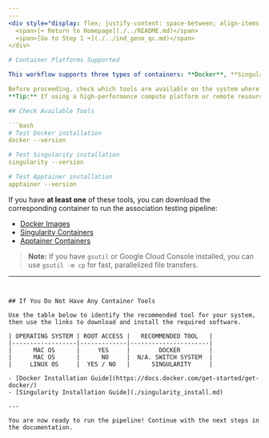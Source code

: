 ```yaml
---
---
<div style="display: flex; justify-content: space-between; align-items: center;">
  <span>[⬅️ Return to Homepage](./../README.md)</span>
  <span>[Go to Step 1 ➡️](./../ind_geno_qc.md)</span>
</div>

# Container Platforms Supported

This workflow supports three types of containers: **Docker**, **Singularity**, and **Apptainer** (the commercial version of Singularity).

Before proceeding, check which tools are available on the system where your genotype and phenotype data are stored.  
**Tip:** If using a high-performance compute platform or remote resource, run the tool checks on that system.

## Check Available Tools

```bash
# Test Docker installation
docker --version

# Test Singularity installation
singularity --version

# Test Apptainer installation
apptainer --version
```

If you have **at least one** of these tools, you can download the corresponding container to run the association testing pipeline:

- [Docker Images](https://console.cloud.google.com/storage/browser/giant_deeper_imputation/docker_containers)
- [Singularity Containers](https://console.cloud.google.com/storage/browser/giant_deeper_imputation/singularity_containers)
- [Apptainer Containers](https://console.cloud.google.com/storage/browser/giant_deeper_imputation/singularity_containers)

> **Note:** If you have `gsutil` or Google Cloud Console installed, you can use `gsutil -m cp` for fast, parallelized file transfers.

---
```


## If You Do Not Have Any Container Tools

Use the table below to identify the recommended tool for your system, then use the links to download and install the required software.

| OPERATING SYSTEM | ROOT ACCESS |   RECOMMENDED TOOL   |
|------------------|-------------|----------------------|
|      MAC OS      |     YES     |        DOCKER        |
|      MAC OS      |      NO     |  N/A. SWITCH SYSTEM  |
|     LINUX OS     |  YES / NO   |      SINGULARITY     |

- [Docker Installation Guide](https://docs.docker.com/get-started/get-docker/)
- [Singularity Installation Guide](./singularity_install.md)

---

You are now ready to run the pipeline! Continue with the next steps in the documentation.

